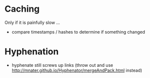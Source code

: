 # Caching

Only if it is painfully slow ...

* compare timestamps / hashes to determine if something changed

# Hyphenation

* hyphenate still screws up links (throw out and use http://mnater.github.io/Hyphenator/mergeAndPack.html instead)
